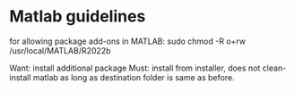 
<h1> Matlab guidelines </h1>
for allowing package add-ons in MATLAB:
sudo chmod -R o+rw /usr/local/MATLAB/R2022b 

Want: install additional package 
Must: install from installer, does not clean-install matlab as long as destination folder is same as before. 
